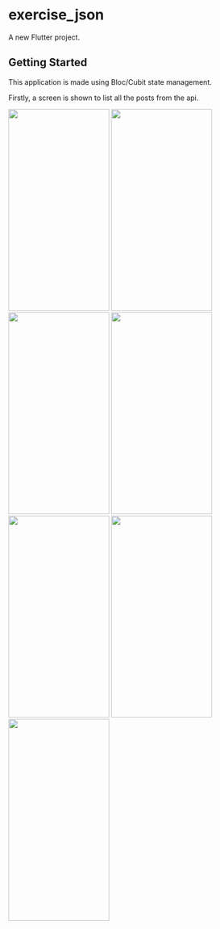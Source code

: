 # exercise_json

A new Flutter project.

## Getting Started

This application is made using Bloc/Cubit state management.

Firstly, a screen is shown to list all the posts from the api.

<img src="https://github.com/dikshyaBajracharya22/ExerciseJsonApi/assets/92141558/796d251b-fff7-47bf-a184-e72742683543" width="200" height="400">
<img src="https://github.com/dikshyaBajracharya22/ExerciseJsonApi/assets/92141558/ff7dcb04-9550-499f-8186-b1d89457a240" width="200", height="400">
<img src="https://github.com/dikshyaBajracharya22/ExerciseJsonApi/assets/92141558/c8e6d46e-eaa4-496d-832c-2594ebe69de2" width="200", height="400">
<img src="https://github.com/dikshyaBajracharya22/ExerciseJsonApi/assets/92141558/f1ac054f-9682-4cd4-a253-ac98107f152d" width="200", height="400">
<img src="https://github.com/dikshyaBajracharya22/ExerciseJsonApi/assets/92141558/53ab370a-028f-47bb-9ab0-69780a0c5c53" width="200", height="400">
<img src="https://github.com/dikshyaBajracharya22/ExerciseJsonApi/assets/92141558/f9efcb7f-ab0b-4c4b-8d7c-605267ff97e3" width="200", height="400">
<img src="https://github.com/dikshyaBajracharya22/ExerciseJsonApi/assets/92141558/21add829-369d-4f11-b0c4-61e59955e83c" width="200", height="400">
